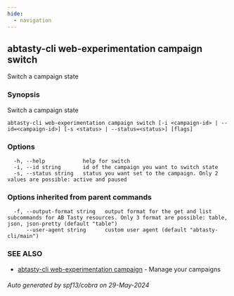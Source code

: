 ```yaml
---
hide:
  - navigation
---
```

## abtasty-cli web-experimentation campaign switch

Switch a campaign state

### Synopsis

Switch a campaign state

```
abtasty-cli web-experimentation campaign switch [-i <campaign-id> | --id=<campaign-id>] [-s <status> | --status=<status>] [flags]
```

### Options

```
  -h, --help            help for switch
  -i, --id string       id of the campaign you want to switch state
  -s, --status string   status you want set to the campaign. Only 2 values are possible: active and paused
```

### Options inherited from parent commands

```
  -f, --output-format string   output format for the get and list subcommands for AB Tasty resources. Only 3 format are possible: table, json, json-pretty (default "table")
      --user-agent string      custom user agent (default "abtasty-cli/main")
```

### SEE ALSO

* [abtasty-cli web-experimentation campaign](abtasty-cli_web-experimentation_campaign.md)	 - Manage your campaigns

###### Auto generated by spf13/cobra on 29-May-2024
